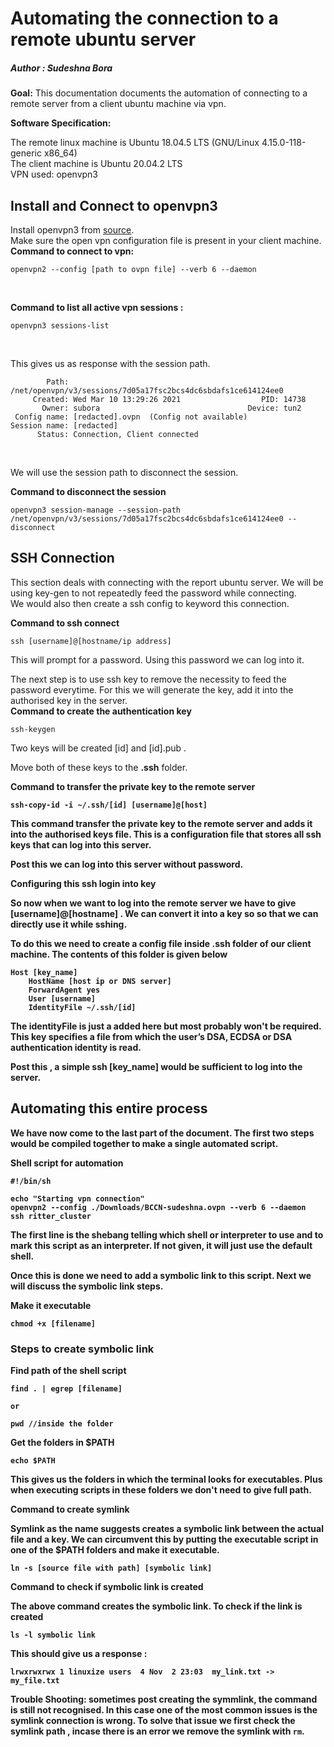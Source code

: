 # Automating the connection to a remote ubuntu server 

##### Author : Sudeshna Bora


<b>Goal:</b> This documentation documents the automation of connecting to a remote server from a client ubuntu machine via vpn.

<b>Software Specification:</b> <br>

The remote linux machine is Ubuntu 18.04.5 LTS (GNU/Linux 4.15.0-118-generic x86_64)<br>
The client machine is Ubuntu 20.04.2 LTS <br>
VPN used: openvpn3 <br>

## Install and Connect to openvpn3

Install openvpn3 from [source](https://community.openvpn.net/openvpn/wiki/OpenVPN3Linux?__cf_chl_jschl_tk__=5ba086d04bb40a6e932d66d700111303d2ea9cf1-1615362411-0-AThuWJQrvtQxiIxUSuV0sLTaKqpyio0U9jD_6SpN1A874nAzJ9sDgrMfDtDydjlvakuVIIB4NxjWmWUHlHxrdhEIl8A1faLvBbTuQxeSDSFJLis6RUa8lXsMpMFal-kIxJsiXBP8gJl3NcE9qrdEFI_d8m2zfGRx4wQdgJpqB3hijGI1ivBzuESWK5NsxmSjXxtxzMXeyufVwqARPOskCGf7RJ0vJATWdQJEA3d6W2wO8cR6seM68cPsiXJ-YCpztPS8wWp3RuUmX4JPolqYTATsS1W4SQzcO9qbFzWH8g1fWd0tBxE2SNTiAVn4vxcNPhAkNsATc9zFGiK6K_05BX5-99CN4Qbg17CErnIRenN7v).
<br>
Make sure the open vpn configuration file is present in your client machine. 
<br>
<b>Command to connect to vpn:</b> <br>
  
```
openvpn2 --config [path to ovpn file] --verb 6 --daemon
```
<br>

<b> Command to list all active vpn sessions : </b>

```
openvpn3 sessions-list
```
<br>

This gives us as response with the session path. 

```
        Path: /net/openvpn/v3/sessions/7d05a17fsc2bcs4dc6sbdafs1ce614124ee0
     Created: Wed Mar 10 13:29:26 2021                  PID: 14738
       Owner: subora                                 Device: tun2
 Config name: [redacted].ovpn  (Config not available)
Session name: [redacted]
      Status: Connection, Client connected

```
<br>

We will use the session path to disconnect the session.<br>

<b>Command to disconnect the session</b>

```
openvpn3 session-manage --session-path /net/openvpn/v3/sessions/7d05a17fsc2bcs4dc6sbdafs1ce614124ee0 --disconnect
```

## SSH Connection

This section deals with connecting with the report ubuntu server. We will be using key-gen to not repeatedly feed the password while connecting. <br>
We would also then create a ssh config to keyword this connection.

<b>Command to ssh connect</b>

```
ssh [username]@[hostname/ip address]
```
This will prompt for a password. Using this password we can log into it.</br>

The next step is to use ssh key to remove the necessity to feed the password everytime. For this we will generate the key, add it into the authorised key
in the server.
<br>
<b>Command to create the authentication key</b></br>

```
ssh-keygen
```
Two keys will be created [id] and [id].pub . <br>

Move both of these keys to the <b>.ssh</b> folder.

<b>Command to transfer the private key to the remote server<b>
  
```
ssh-copy-id -i ~/.ssh/[id] [username]@[host]
```
This command transfer the private key to the remote server and adds it into the authorised keys file. This is a configuration file that stores all ssh keys that can log into this server.

Post this we can log into this server without password. 

<b>Configuring this ssh login into key</b>

So now when we want to log into the remote server we have to give [username]@[hostname] . We can convert it into a key so so that we can directly use it while sshing.

To do this we need to create a config file inside .ssh folder of our client machine. The contents of this folder is given below

```
Host [key_name]
    HostName [host ip or DNS server]
    ForwardAgent yes
    User [username]
    IdentityFile ~/.ssh/[id]
```
The identityFile is just a added here but most probably won't be required. This key specifies a file from which the user’s DSA, ECDSA or DSA authentication identity is read. 

Post this , a simple <b>ssh [key_name]</b> would be sufficient to log into the server. 

## Automating this entire process

We have now come to the last part of the document. The first two steps would be compiled together to make a single automated script. 

<b>Shell script for automation</b>

```
#!/bin/sh

echo "Starting vpn connection"
openvpn2 --config ./Downloads/BCCN-sudeshna.ovpn --verb 6 --daemon
ssh ritter_cluster
```

The first line is the shebang telling which shell or interpreter to use and to mark this script as an interpreter. 
If not given, it will just use the default shell. 

Once this is done we need to add a symbolic link to this script. Next we will discuss the symbolic link steps.

<b> Make it executable </b>

```
chmod +x [filename]
```

### Steps to create symbolic link 

<b>Find path of the shell script</b>

```
find . | egrep [filename]

or

pwd //inside the folder
```
<b>Get the folders in $PATH</b>

```
echo $PATH
```
This gives us the folders in which the terminal looks for executables. Plus when executing scripts in these folders we don't need to give full path. 

<b>Command to create symlink </b>

Symlink as the name suggests creates a symbolic link between the actual file and a key. We can circumvent this by putting the executable script in one of the $PATH folders and make it executable. 

```
ln -s [source file with path] [symbolic link]
```

<b>Command to check if symbolic link is created</b>

The above command creates the symbolic link. To check if the link is created

```
ls -l symbolic link
```

This should give us a response :

```
lrwxrwxrwx 1 linuxize users  4 Nov  2 23:03  my_link.txt -> my_file.txt
```

<b>Trouble Shooting:</b> sometimes post creating the symmlink, the command is still not recognised. In this case one of the most common issues is the symlink connection is wrong. To solve that issue we first check the symlink path , incase there is an error we remove the symlink with ``rm``.

